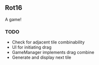 ## Rot16

A game!

### TODO

* Check for adjacent tile combinability
* UI for initiating drag
* GameManager implements drag combine
* Generate and display next tile